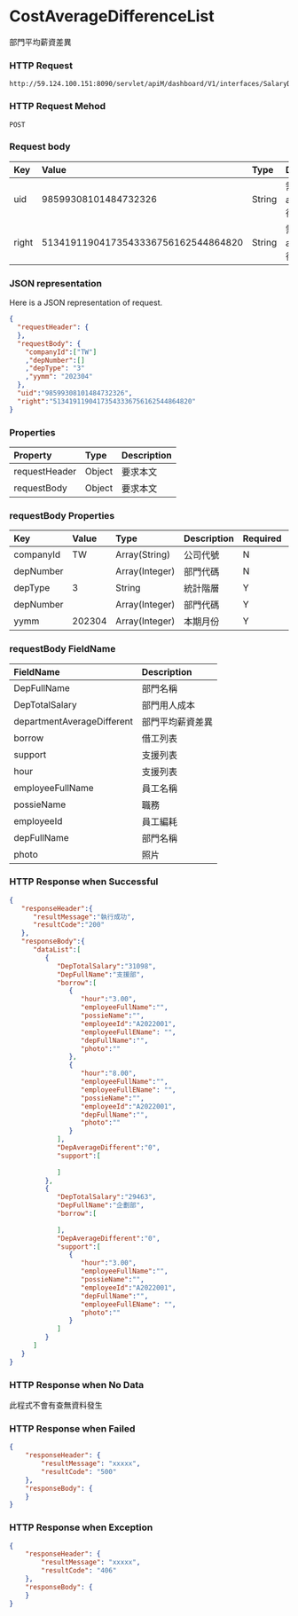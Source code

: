 # CostAverageDifferenceList
部門平均薪資差異

### HTTP Request
```
http://59.124.100.151:8090/servlet/apiM/dashboard/V1/interfaces/SalaryDistribution/CostAverageDifferenceList
```

### HTTP Request Mehod
```
POST
```

### Request body
| Key | Value | Type | Description |
|:----------|:-------------|:-----|:------------|
| uid | 98599308101484732326 | String | 需透過apiLogin取得
| right | 51341911904173543336756162544864820 | String | 需透過apiLogin取得 |

### JSON representation
Here is a JSON representation of request.
```json
{
  "requestHeader": {
  },
  "requestBody": {
    "companyId":["TW"]
    ,"depNumber":[]
    ,"depType": "3"
    ,"yymm": "202304"
  },
  "uid":"98599308101484732326",
  "right":"51341911904173543336756162544864820"
}
```

### Properties
| Property | Type | Description |
|:---------|:-----|:------------|
| requestHeader | Object | 要求本文 |
| requestBody | Object | 要求本文 |

### requestBody Properties
| Key | Value | Type | Description | Required | Format |
|:----------|:-------------|:-----|:------------|:------------|:------------|
| companyId | TW | Array(String) | 公司代號 | N | n/a |
| depNumber |  | Array(Integer) | 部門代碼 | N | n/a |
| depType | 3 | String| 統計階層 | Y | n/a |
| depNumber |  | Array(Integer) | 部門代碼 | Y | n/a |
| yymm | 202304 | Array(Integer) | 本期月份 | Y | YYYYmm |


### requestBody FieldName
| FieldName | Description |
|:----------|:-------------|
| DepFullName | 部門名稱 |
| DepTotalSalary | 部門用人成本 |
| departmentAverageDifferent | 部門平均薪資差異 |
| borrow | 借工列表 |
| support | 支援列表 |
| hour | 支援列表 |
| employeeFullName | 員工名稱 |
| possieName | 職務 |
| employeeId | 員工編耗 |
| depFullName | 部門名稱 |
| photo | 照片 |

### HTTP Response when Successful
```json
{
   "responseHeader":{
      "resultMessage":"執行成功",
      "resultCode":"200"
   },
   "responseBody":{
      "dataList":[
         {
            "DepTotalSalary":"31098",
            "DepFullName":"支援部",
            "borrow":[
               {
                  "hour":"3.00",
                  "employeeFullName":"",
                  "possieName":"",
                  "employeeId":"A2022001",
                  "employeeFullEName": "",
                  "depFullName":"",
                  "photo":""
               },
               {
                  "hour":"8.00",
                  "employeeFullName":"",
                  "employeeFullEName": "",
                  "possieName":"",
                  "employeeId":"A2022001",
                  "depFullName":"",
                  "photo":""
               }
            ],
            "DepAverageDifferent":"0",
            "support":[
               
            ]
         },
         {
            "DepTotalSalary":"29463",
            "DepFullName":"企劃部",
            "borrow":[
               
            ],
            "DepAverageDifferent":"0",
            "support":[
               {
                  "hour":"3.00",
                  "employeeFullName":"",
                  "possieName":"",
                  "employeeId":"A2022001",
                  "depFullName":"",
                  "employeeFullEName": "",
                  "photo":""
               }
            ]
         }
      ]
   }
}
```

### HTTP Response when No Data
此程式不會有查無資料發生

### HTTP Response when Failed
```json
{
    "responseHeader": {
        "resultMessage": "xxxxx",
        "resultCode": "500"
    },
    "responseBody": {
    }
}
```

### HTTP Response when Exception
```json
{
    "responseHeader": {
        "resultMessage": "xxxxx",
        "resultCode": "406"
    },
    "responseBody": {
    }
}
```
